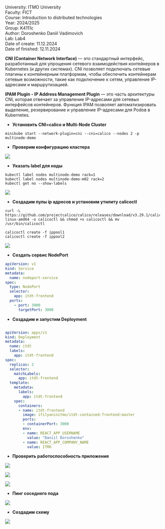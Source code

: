 University: ITMO University  
Faculty: FICT  
Course: Introduction to distributed technologies  
Year: 2024/2025  
Group: K4111c  
Author: Doroshenko Daniil Vadimovich  
Lab: Lab4  
Date of create: 11.12.2024  
Date of finished: 12.11.2024  

**CNI (Container Network Interface)** — это стандартный интерфейс, разработанный для упрощения сетевого взаимодействия контейнеров в Kubernetes (и других системах). CNI позволяет подключать сетевые плагины к контейнерным платформам, чтобы обеспечить контейнерам сетевые возможности, такие как подключение к сетям, управление IP-адресами и маршрутизацией.

**IPAM Plugin - IP Address Management Plugin** — это часть архитектуры CNI, которая отвечает за управление IP-адресами для сетевых интерфейсов контейнеров. Функция IPAM позволяет автоматизировать выделение, резервирование и управление IP-адресами для Podов в Kubernetes.

- **Установить CNI=calico и Multi-Node Cluster**
```shell
minikube start --network-plugin=cni --cni=calico --nodes 2 -p multinode-demo
```

- **Проверим конфигурацию кластера**

![](https://github.com/Dandor1304/2024_2025-introduction_to_distributed_technologies-K4111c-Doroshenko_D_V/blob/main/lab4/images/Pasted%20image%2020241211220822.png)

- **Указать label для ноды**
```shell
kubectl label nodes multinode-demo rack=1
kubectl label nodes multinode-demo-m02 rack=2
kubectl get no --show-labels
```
![](https://github.com/Dandor1304/2024_2025-introduction_to_distributed_technologies-K4111c-Doroshenko_D_V/blob/main/lab4/images/Pasted%20image%2020241211223149.png)

- **Создадим пулы ip адресов  и установим утилиту calicoctl**
```shell
curl -L https://github.com/projectcalico/calico/releases/download/v3.29.1/calicoctl-linux-amd64 -o calicoctl && chmod +x calicoctl && mv /usr/bin/calicoctl

calicoctl create -f ippool1
calicoctl create -f ippool2
```

![](https://github.com/Dandor1304/2024_2025-introduction_to_distributed_technologies-K4111c-Doroshenko_D_V/blob/main/lab4/images/Pasted%20image%2020241211230942.png)
- **Создать сервис NodePort**
```yaml
apiVersion: v1
kind: Service
metadata:
  name: nodeport-service
spec:
  type: NodePort
  selector:
    app: itdt-frontend
  ports:
    - port: 3000
      targetPort: 3000
```
- **Создадим и запустим Deployment**
```yaml

apiVersion: apps/v1
kind: Deployment
metadata:
  name: itdt
  labels:
    app: itdt-frontend
spec:
  replicas: 2
  selector:
    matchLabels:
      app: itdt-frontend
  template:
    metadata:
      labels:
        app: itdt-frontend
    spec:
      containers:
      - name: itdt-frontend
        image: ifilyaninitmo/itdt-contained-frontend:master
        ports:
        - containerPort: 3000
        env:
        - name: REACT_APP_USERNAME
          value: "Daniil Doroshenko"
        - name: REACT_APP_COMPANY_NAME
          value: ITMO

```
- **Проверить работоспособность приложения**

![](https://github.com/Dandor1304/2024_2025-introduction_to_distributed_technologies-K4111c-Doroshenko_D_V/blob/main/lab4/images/Pasted%20image%2020241212001507.png)

![](https://github.com/Dandor1304/2024_2025-introduction_to_distributed_technologies-K4111c-Doroshenko_D_V/blob/main/lab4/images/Pasted%20image%2020241212001533.png)

![](https://github.com/Dandor1304/2024_2025-introduction_to_distributed_technologies-K4111c-Doroshenko_D_V/blob/main/lab4/images/Pasted%20image%2020241212001813.png)
- **Пинг соседнего пода**  

![](https://github.com/Dandor1304/2024_2025-introduction_to_distributed_technologies-K4111c-Doroshenko_D_V/blob/main/lab4/images/Pasted%20image%2020241212003258.png)
- **Создадим схему**

![](https://github.com/Dandor1304/2024_2025-introduction_to_distributed_technologies-K4111c-Doroshenko_D_V/blob/main/lab4/images/Диаграмма%20без%20названия.drawio%20(18).png)
